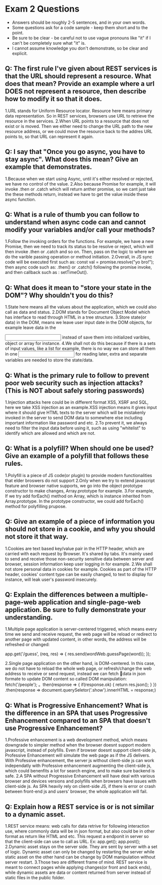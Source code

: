 # Exam 2 Questions

* Answers should be roughly 2-5 sentences, and in your own words.  
* Some questions ask for a code sample - keep them short and to the point.
* Be sure to be clear - be careful not to use vague pronouns like "it" if I can't be completely sure what "it" is.
* I cannot assume knowledge you don't demonstrate, so be clear and explicit.

## Q: The first rule I've given about REST services is that the URL should represent a resource.  What does that mean?  Provide an example where a url DOES not represent a resource, then describe how to modify it so that it does.

1.URL stands for Uniform Resource locator. Resource here means primary data representation. So in REST services, browsers use URL to retrieve the resource in the services. 
2.When URL points to a resource that does not exist or is moved.
Then we either need to change the URL path to the new resource address, or we could move the resource back to the addres URL points to, so that URL can represent it again.  

## Q: I say that "Once you go async, you have to stay async".  What does this mean?  Give an example that demonstrates.
1.Because when we start using Async, until it's either resolved or rejected, we have no control of the value. 
2.Also because Promise for example, it will invoke .then or .catch which will return anther promise, so we cant just take the these methods return, instead we have to get the value inside these async function. 


## Q: What is a rule of thumb you can follow to understand when async code can and cannot modify your variables and/or call your methods?
1.Follow the invoking orders for the functions. For example, we have a new Promise, then we need to track its status to be resolve or reject, which will then invoke .then or .catch and so on. Then, pass on the logic to where we do the varible passing operation or method initiation. 
2.Overall, in JS sync code will be executed first such as:
const val = promise.resolve("yo bro!");
then async code such as: .then() or .catch() following the promise invoke, and then callback such as : setTimeOut().

## Q: What does it mean to "store your state in the DOM"?  Why shouldn't you do this?
1.State here means all the values about the application, which we could also call as data and status.
2.DOM stands for Document Object Model which has interface to read through HTML in a tree structure.
3.Store state(or data) in the DOM, means we leave user input date in the DOM objects, for example leave data in the <form><input> instead of save them into initialized varibles, object or array for instance. 
4.We shall not do this because if there is a sets of input values, like a list for example, there is no way we can store all them in one <input> for reading later, extra and separate variables are needed to store the state/data.  


## Q: What is the primary rule to follow to prevent poor web security such as injection attacks?  (This is NOT about safely storing passwords)
1.Injection attacks here could be in different format XSS, XSRF and SQL, here we take XSS injection as an example.XSS injection means it gives <script></script> input where it should give HTML texts to the server which will be mistakenly invoked in the server to send DOM data to somewhere else including important information like password and etc. 
2.To prevent it, we always need to filter the input data before using it, such as using "whitelist" to identify which are allowed and which are not. 

## Q: What is a polyfill?  When should one be used?  Give an example of a polyfill that follows these rules.
1.Polyfill is a piece of JS code(or plugin) to provide modern functionalities that elder broswers do not support
2.Only when we try to extend javascript feature and browser native supports, we go into the object prototype constructor to make changes, Array.prototype for example. 
3.For example, If we try add forEach() method on Array, which is instance inherited from Array.prototype. In the prototype constructor, we could add forEach() method for polyfilling prupose.

## Q: Give an example of a piece of information you should not store in a cookie, and why you should not store it that way.
1.Cookies are text based key/value pair in the HTTP header, which are carried with each request by Browser. It's shared by tabs. It's mainly used to send and receive those non-security sensitive data between server and browser, session information keep user logging in for example. 
2.We shall not store personal data in cookies for example. Cookies as part of the HTTP header, cookies' content type can be easily changed, to text to display for instance, will leak user's password insecurely. 


## Q: Explain the differences between a multiple-page-web application and single-page-web application.  Be sure to fully demonstrate your understanding.
1.Multiple page application is server-centered triggered, which means every time we send and receive request, the web page will be reload or redirect to another page with updated content, in other words, the address will be refreshed or changed:

app.get('/guess', (req, res) => {
  res.send(wordWeb.guessPage(word));
});

2.Single page application on the other hand, is DOM-centered. In this case, we do not have to reload the whole web page, or refresh/change the web address to receive or send request, instead we can fetch data in json formate to update DOM content so called DOM manipulation:
fetch('/people');
。then(response => {
    if(response.ok) {
        return res.json();
    }
})
.then(response => document.querySeletor('.show').innerHTML = response;)
## Q: What is Progressive Enhancement?  What is the difference in an SPA that uses Progressive Enhancement compared to an SPA that doesn't use Progressive Enhancement? 
1.Professive enhancement is a web development method, which means downgrade to simpler method when the browser doesnt support modern javascript, instead of polyfills. Even if browser doesnt support client-side js, Professive Enhancement will simulate the web page as if the JS delivers. With Professive enhancement, the server js without client-side js can work independatly with Professive enhancement augmenting the client-side js, which could benenfits a lot for search engine, and to make sure backend is safe. 
2.A SPA without Progressive Enhancement will have deal with various browser and devices versions and polyfills when browsers have issues with client-side js. As SPA heavily rely on client-side JS, if there is error or crash between front-end js and users' browser, the whole application will fail. 


## Q: Explain how a  REST service is or is not similar to a dynamic asset.
1.REST service means: web calls for data retrive for following interaction use, where commonly data will be in json format, but also could be in other format as return like HTML and etc. This request a endponit in server so that the client-side can use to call as URL.
Ex: app.get(); app.post(); 
2.Dynamic asset stays on the server side. They are sent by server with a set of logic. Dynamic asset can only be changed by restarting the server while static asset on the other hand can be change by DOM manipulation without server restart. 
3.Those two are different frame of mind. REST service is meant to connect pages while applying changes(or front and back ends), while dynamic assets are data or content returned from server instead of static files in the public folder. 